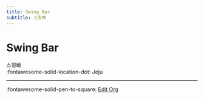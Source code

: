 ```yaml
---
title: Swing Bar
subtitle: 스윙빠
---
```


# Swing Bar

스윙빠  
:fontawesome-solid-location-dot: Jeju  


---

:fontawesome-solid-pen-to-square: [Edit Org](https://github.com/swingdance/orgs/issues/new?assignees=&labels=update+org&projects=&template=03-update_entity.yml&title=Update%20Org%3A%20ko_KR%20%E2%80%A2%20Swing%20Bar&region=ko_KR&id=swing-bar&name=Swing%20Bar)
